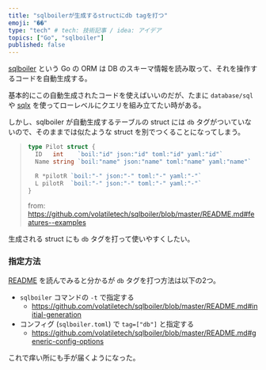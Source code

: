 ```yaml
---
title: "sqlboilerが生成するstructにdb tagを打つ"
emoji: "��"
type: "tech" # tech: 技術記事 / idea: アイデア
topics: ["Go", "sqlboiler"]
published: false
---
```


[sqlboiler](https://github.com/volatiletech/sqlboiler) という Go の ORM は DB のスキーマ情報を読み取って、それを操作するコードを自動生成する。

基本的にこの自動生成されたコードを使えばいいのだが、たまに `database/sql` や [sqlx](https://github.com/jmoiron/sqlx) を使ってローレベルにクエリを組み立てたい時がある。

しかし、sqlboiler が自動生成するテーブルの struct には `db` タグがついていないので、そのままでは似たような struct を別でつくることになってしまう。

> ```go
> type Pilot struct {
>   ID   int    `boil:"id" json:"id" toml:"id" yaml:"id"`
>   Name string `boil:"name" json:"name" toml:"name" yaml:"name"`
> 
>   R *pilotR `boil:"-" json:"-" toml:"-" yaml:"-"`
>   L pilotR  `boil:"-" json:"-" toml:"-" yaml:"-"`
> }
> ```
> 
> from: https://github.com/volatiletech/sqlboiler/blob/master/README.md#features--examples

生成される struct にも `db` タグを打って使いやすくしたい。

### 指定方法
[README](https://github.com/volatiletech/sqlboiler/blob/master/README.md) を読んでみると分かるが `db` タグを打つ方法は以下の2つ。

* `sqlboiler` コマンドの `-t` で指定する
  * https://github.com/volatiletech/sqlboiler/blob/master/README.md#initial-generation
* コンフィグ (`sqlboiler.toml`) で `tag=["db"]` と指定する
  * https://github.com/volatiletech/sqlboiler/blob/master/README.md#generic-config-options

これで痒い所にも手が届くようになった。
